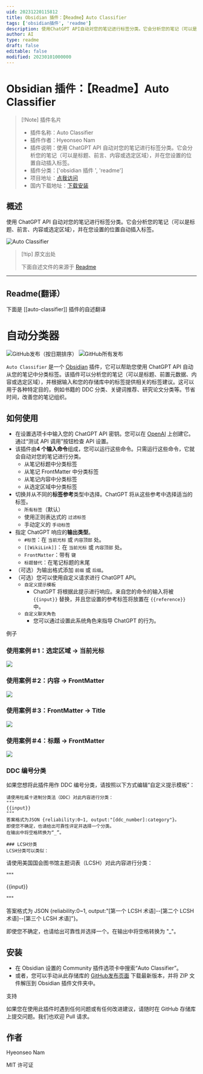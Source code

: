 ```yaml
---
uid: 20231220115812
title: Obsidian 插件：【Readme】Auto Classifier
tags: ['obsidian插件', 'readme']
description: 使用ChatGPT API自动对您的笔记进行标签分类。它会分析您的笔记（可以是标题、前言、内容或选定区域），并在您设置的位置自动插入标签。
author: AI
type: readme
draft: false
editable: false
modified: 20230101000000
---
```


# Obsidian 插件：【Readme】Auto Classifier

> [!Note] 插件名片
> - 插件名称：Auto Classifier
> - 插件作者：Hyeonseo Nam
> - 插件说明：使用 ChatGPT API 自动对您的笔记进行标签分类。它会分析您的笔记（可以是标题、前言、内容或选定区域），并在您设置的位置自动插入标签。
> - 插件分类：['obsidian 插件 ', 'readme']
> - 项目地址：[点我访问](https://github.com/HyeonseoNam/auto-classifier)
> - 国内下载地址：[下载安装](https://pkmer.cn/products/plugin/pluginMarket/?auto-classifier)

## 概述

使用 ChatGPT API 自动对您的笔记进行标签分类。它会分析您的笔记（可以是标题、前言、内容或选定区域），并在您设置的位置自动插入标签。

![Auto Classifier](https://cdn.pkmer.cn/covers/auto-classifier_new.gif)

> [!tip] 原文出处
>
>下面自述文件的来源于 [Readme](https://ghproxy.net/https://raw.githubusercontent.com/HyeonseoNam/auto-classifier/main/README.md)

---

## Readme(翻译）

下面是 [[auto-classifier]] 插件的自述翻译

# 自动分类器

![GitHub发布（按日期排序）](https://img.shields.io/github/v/release/HyeonseoNam/auto-classifier?style=for-the-badge) ![GitHub所有发布](https://img.shields.io/github/downloads/HyeonseoNam/auto-classifier/total?style=for-the-badge)

`Auto Classifier` 是一个 [Obsidian](https://obsidian.md/) 插件，它可以帮助您使用 ChatGPT API 自动从您的笔记中分类标签。该插件可以分析您的笔记（可以是标题、前置元数据、内容或选定区域），并根据输入和您的存储库中的标签提供相关的标签建议。这可以用于各种特定目的，例如书籍的 DDC 分类、关键词推荐、研究论文分类等。节省时间，改善您的笔记组织。

## 如何使用

- 在设置选项卡中输入您的 ChatGPT API 密钥。您可以在 [OpenAI](https://platform.openai.com/account/api-keys) 上创建它。通过“测试 API 调用”按钮检查 API 设置。
- 该插件由**4 个输入命令**组成，您可以运行这些命令。只需运行这些命令，它就会自动对您的笔记进行分类。
  - 从笔记标题中分类标签
  - 从笔记 FrontMatter 中分类标签
  - 从笔记内容中分类标签
  - 从选定区域中分类标签
- 切换并从不同的**标签参考**类型中选择。ChatGPT 将从这些参考中选择适当的标签。
  - `所有标签`（默认）
  - 使用正则表达式的 `过滤标签`
  - 手动定义的 `手动标签`
- 指定 ChatGPT 响应的**输出类型**。
  - `#标签`：在 `当前光标` 或 `内容顶部` 处。
  - `[[WikiLink]]`：在 `当前光标` 或 `内容顶部` 处。
  - `FrontMatter`：带有 `键`
  - `标题替代`：在笔记标题的末尾
- （可选）为输出格式添加 `前缀` 或 `后缀`。
- （可选）您可以使用自定义请求进行 ChatGPT API。
  - `自定义提示模板`
    - ChatGPT 将根据此提示进行响应。来自您的命令的输入将被 `{{input}}` 替换，并且您设置的参考标签将放置在 `{{reference}}` 中。
  - `自定义聊天角色`
    - 您可以通过设置此系统角色来指导 ChatGPT 的行为。

例子

### 使用案例＃1：**选定区域** &rightarrow; **当前光标**

![](https://cdn.pkmer.cn/covers/auto-classifier_2_0.gif)

### 使用案例＃2：**内容** &rightarrow; **FrontMatter**

![](https://cdn.pkmer.cn/covers/auto-classifier_2_1.gif)

### 使用案例＃3：**FrontMatter** &rightarrow; **Title**

![](https://cdn.pkmer.cn/covers/auto-classifier_2_2.gif)

### 使用案例＃4：**标题** &rightarrow; **FrontMatter**

![](https://cdn.pkmer.cn/covers/auto-classifier_2_3.gif)

### DDC 编号分类

如果您想将此插件用作 DDC 编号分类，请按照以下方式编辑“自定义提示模板”：

```
请使用杜威十进制分类法（DDC）对此内容进行分类：
"""
{{input}}
"""
答案格式为JSON {reliability:0~1, output:"[ddc_number]:category"}。
即使您不确定，也请给出可靠性评定并选择一个分类。
在输出中将空格转换为“_”。

### LCSH分类
LCSH分类可以类似：
```

请使用美国国会图书馆主题词表（LCSH）对此内容进行分类：

"""

{{input}}

"""

答案格式为 JSON {reliability:0~1, output:"[第一个 LCSH 术语]--[第二个 LCSH 术语]--[第三个 LCSH 术语]"}。

即使您不确定，也请给出可靠性并选择一个。在输出中将空格转换为 "_"。

## 安装

- 在 Obsidian 设置的 Community 插件选项卡中搜索“Auto Classifier”。
- 或者，您可以手动从此存储库的 [GitHub发布页面](https://github.com/hyeonseonam/auto-tagger/releases) 下载最新版本，并将 ZIP 文件解压到 Obsidian 插件文件夹中。

支持

如果您在使用此插件时遇到任何问题或有任何改进建议，请随时在 GitHub 存储库上提交问题。我们也欢迎 Pull 请求。

## 作者

Hyeonseo Nam

MIT 许可证
